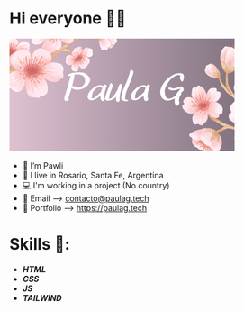 # Hi everyone 👋🏻

![Texto alternativo](./img/Paula%20G.png)

- 🌺 I’m Pawli
- 📍 I live in Rosario, Santa Fe, Argentina
- 💻 I'm working in a project (No country)
- 💌 Email --> contacto@paulag.tech
- 🦋 Portfolio --> https://paulag.tech

# Skills 🦖:

- <b><i>HTML</i></b>
- <b><i>CSS</i></b>
- <b><i>JS</i></b>
- <b><i>TAILWIND</i></b>
